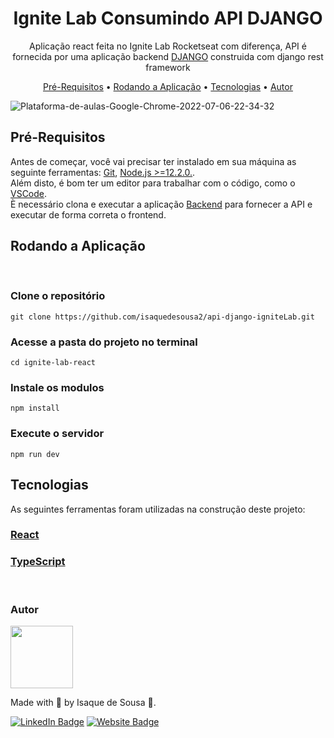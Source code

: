 <h1 align="center">Ignite Lab Consumindo API DJANGO</h1>
<p align="center">Aplicação react feita no Ignite Lab Rocketseat com diferença, API é fornecida por uma aplicação backend <a href="https://github.com/isaquedesousa2/api-django-igniteLab">DJANGO</a> construida com django rest framework<p>


<p align="center">
    <a href="#pre-requisitos">Pré-Requisitos</a> •
    <a href="#rodando-a-aplicacao">Rodando a Aplicação</a> •
    <a href="#tecnologias">Tecnologias</a> •
    <a href="#autor">Autor</a>
<p>

![Plataforma-de-aulas-Google-Chrome-2022-07-06-22-34-32](https://user-images.githubusercontent.com/72584838/177679967-bcd3f5ba-20c2-489b-9d22-0ebd1ff7e2bd.gif)


<h3 id="pre-requisitos">

## Pré-Requisitos
</h3>
Antes de começar, você vai precisar ter instalado em sua máquina as seguinte ferramentas: <a href="https://git-scm.com" target="_blank">Git</a>, <a href="https://nodejs.org/en/" target="_blank">Node.js >=12.2.0.</a>. <br>
Além disto, é bom ter um editor para trabalhar com o código, como o <a href="https://code.visualstudio.com/" target="_blank">VSCode</a>.<br />
È necessário clona e executar a aplicação <a href="https://github.com/isaquedesousa2/api-django-igniteLab">Backend</a> para fornecer a API e executar de forma correta o frontend.

<br />
<h3 id="rodando-a-aplicacao">

## Rodando a Aplicação
</h3>
<br />

### Clone o repositório
```
git clone https://github.com/isaquedesousa2/api-django-igniteLab.git
```
### Acesse a pasta do projeto no terminal
```
cd ignite-lab-react
```
### Instale os modulos
```
npm install
```
### Execute o servidor 
```
npm run dev
```

<h3 id="tecnologias">

## Tecnologias
</h3>
As seguintes ferramentas foram utilizadas na construção deste projeto:

### [React](https://reactjs.org/)
### [TypeScript](https://www.typescriptlang.org/)

<br />

<h3 id="autor">Autor</h3>
<img src="https://avatars.githubusercontent.com/isaquedesousa2" height="100" />

Made with 💙 by Isaque de Sousa 👋.

[![LinkedIn Badge](https://img.shields.io/badge/LinkedIn-0077B5?style=for-the-badge&logo=linkedin&logoColor=white)](https://www.linkedin.com/in/isaque-de-sousa-675791216/) [![Website Badge](https://img.shields.io/badge/website-14141C?style=for-the-badge&logo=About.me&logoColor=white)](https://isaquedesousa.com.br/)